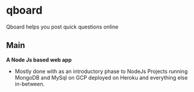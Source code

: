 # qboard
Qboard helps you post quick questions online 

## Main
**A Node Js based web app**
 - Mostly done with as an introductory phase to NodeJs Projects running MongoDB and MySql on GCP deployed on Heroku and everything else in-between. 
